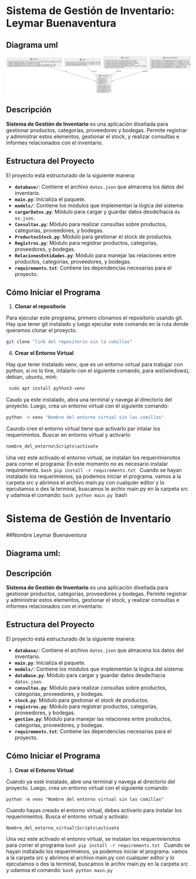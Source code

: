 # Sistema de Gestión de Inventario: Leymar Buenaventura

## Diagrama uml
![diagramaUml](src/static/uml.png )


## Descripción
 **Sistema de Gestión de Inventario** es una aplicación diseñada para gestionar productos, categorías, proveedores y bodegas. Permite registrar y administrar estos elementos, gestionar el stock, y realizar consultas e informes relacionados con el inventario.

## Estructura del Proyecto

El proyecto está estructurado de la siguiente manera:

   - **`database/`**: Contiene el archivo `datos.json` que almacena los datos del inventario.
   - **`main.py`**: Inicializa el paquete.
   - **`models/`**: Contiene los módulos que implementan la lógica del sistema:
  - **`cargarDatos.py`**: Módulo para cargar y guardar datos desde/hacia `da os.json`.
  - **`Consultas.py`**: Módulo para realizar consultas sobre productos, categorías, proveedores, y bodegas.
  - **`ProductosStock.py`**: Módulo para gestionar el stock de productos.
  - **`Registros.py`**: Módulo para registrar productos, categorías, proveedores, y bodegas.
  - **`RelacionesEntidades.py`**: Módulo para manejar las relaciones entre productos, categorías, proveedores, y bodegas.
- **`requirements.txt`**: Contiene las dependencias necesarias para el proyecto.

## Cómo Iniciar el Programa
1. **Clonar el repositorio**
   
Para ejecutar este programa, primero clonamos el repositorio usando git. Hay que tener git instalado y luego ejecutar este comando en la ruta donde queramos clonar el proeycto.
   ```bash
   git clone "link del repositorio sin la comillas"
   ```

4. **Crear el Entorno Virtual**

Hay que tener instalado venv, que es un entorno virtual para trabajar con python, si no lo tine, intalarlo con el siguiente comando, para wsl(windows), debian, ubuntu, mint:

  ```bash
   sudo apt install python3-venv
  ```


  Caudo ya este instalado, abra una terminal y navega al directorio del proyecto. Luego, crea un entorno virtual con el siguiente comando:

   ```bash
   python -m venv "Nombre del entorno virtual sin las comillas"
   ```
  
 Caundo cree el entorno virtual tiene que activarlo par intalar los requerimintos. Buscar en entorno virtual y activarlo
  ```bash
  nombre_del_entorno\Scripts\activate
  ```
Una vez este activado el entorno virtual, se instalan los requerimienotos para correr el programa: En este momento no es necesario instalar requirements.
    ```bash
     pip install -r requirements.txt
    ```
Cuando se hayan instalado los requerimienos, ya podemos iniciar el programa. vamos a la carpeta src y abrimos el archivo main.py con cualquier editor y lo ejecutamos o des la terminal, buscamos le archiv main.py en la carpeta src y udamoa el comando:
    ```bash
   python main.py
     ```bash

# Sistema de Gestión de Inventario

##Nombre Leymar Buenaventura


## Diagrama uml:

## Descripción
 **Sistema de Gestión de Inventario** es una aplicación diseñada para gestionar productos, categorías, proveedores y bodegas. Permite registrar y administrar estos elementos, gestionar el stock, y realizar consultas e informes relacionados con el inventario.

## Estructura del Proyecto

El proyecto está estructurado de la siguiente manera:

   - **`database/`**: Contiene el archivo `datos.json` que almacena los datos del inventario.
   - **`main.py`**: Inicializa el paquete.
   - **`models/`**: Contiene los módulos que implementan la lógica del sistema:
  - **`dataBase.py`**: Módulo para cargar y guardar datos desde/hacia `datos.json`.
  - **`consultas.py`**: Módulo para realizar consultas sobre productos, categorías, proveedores, y bodegas.
  - **`stock.py`**: Módulo para gestionar el stock de productos.
  - **`registros.py`**: Módulo para registrar productos, categorías, proveedores, y bodegas.
  - **`gestion.py`**: Módulo para manejar las relaciones entre productos, categorías, proveedores, y bodegas.
- **`requirements.txt`**: Contiene las dependencias necesarias para el proyecto.

## Cómo Iniciar el Programa

1. **Crear el Entorno Virtual**

Cuando ya esté instalado, abre una terminal y navega al directorio del proyecto. Luego, crea un entorno virtual con el siguiente comando:

    python -m venv "Nombre del entorno virtual sin las comillas"
   

Cuando hayas creado el entorno virtual, debes activarlo para instalar los requerimientos. Busca el entorno virtual y actívalo:

   ```bash
   Nombre_del_entorno_virtual\Scripts\activate
   ```
Una vez este activado el entonro virtual, se instalan los requerimienotos para correr el programa
     ```bash
     pip install -r requirements.txt
     ```
Cuando se hayan indtalado los requerimienos, ya podemos iniciar el programa. vamos a la carpeta src y abrimos el archivo main.py con cualquier editor y lo ejecutamos o des la terminal, 
buscamos le archiv main.py en la carpeta src y udamoa el comando:
     ```bash
     python main.py
     ```

